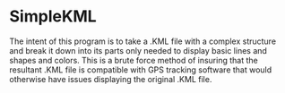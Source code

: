 # SimpleKML

The intent of this program is to take a .KML file with a complex structure and break it down into its parts only needed to display basic lines and shapes and colors. This is a brute force method of insuring that the resultant .KML file is compatible with GPS tracking software that would otherwise have issues displaying the original .KML file.
